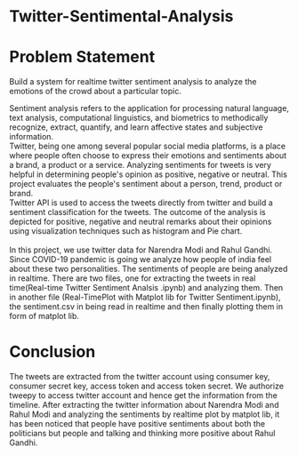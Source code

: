 # Twitter-Sentimental-Analysis

# Problem Statement
Build a system for realtime twitter sentiment analysis to analyze the emotions of the crowd about a particular topic.



Sentiment analysis refers to the application for processing natural language, text analysis, computational linguistics, and biometrics to methodically recognize, extract, quantify, and learn affective states and subjective information.<br/>Twitter, being one among several popular social media platforms, is a place where people often choose to express their emotions and sentiments about a brand, a product or a service. Analyzing sentiments for tweets is very helpful in determining people's opinion as positive, negative or neutral. This project evaluates the people's sentiment about a person, trend, product or brand. <br/>Twitter API is used to access the tweets directly from twitter and build a sentiment classification for the tweets. The outcome of the analysis is depicted for positive, negative and neutral remarks about their opinions using visualization techniques such as histogram and Pie chart.<br/><br/>
In this project, we use twitter data for Narendra Modi and Rahul Gandhi. Since COVID-19 pandemic is going we analyze how people of india feel about these two personalities. The sentiments of people are being analyzed in realtime. There are two files, one for extracting the tweets in real time(Real-time Twitter Sentiment Analsis .ipynb) and analyzing them. Then in another file (Real-TimePlot with Matplot lib for Twitter Sentiment.ipynb), the sentiment.csv in being read in realtime and then finally plotting them in form of matplot lib.  

# Conclusion

The tweets are extracted from the twitter account using consumer key, consumer secret key, access token and access token secret. We authorize tweepy to access twitter account and hence get the information from the timeline. After extracting the twitter information about Narendra Modi and Rahul Modi and analyzing the sentiments by realtime plot by matplot lib, it has been noticed that people have positive sentiments about both the politicians but people and talking and thinking more positive about Rahul Gandhi.


